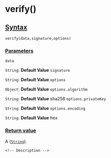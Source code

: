 # verify()

<!-- Description -->

## [Syntax]()

    verify(data,signature,options)

### [Parameters]()

`data`

`String`: **Default Value** 
`signature`

`String`: **Default Value** 
`options`

`Object`: **Default Value** 
`options.algorithm`

`String`: **Default Value** sha256
`options.privateKey`

`String`: **Default Value** 
`options.encoding`

`String`: **Default Value** hex

### [Return value]()

A ([`String`]()).

<!-- ## [Examples]() -->
<!--  -->
    <!-- Description -->
<!--  -->
<!-- ## [See also]() -->
<!--  -->
<!-- -   [link]() -->
